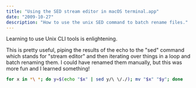 ```yaml
---
title: "Using the SED stream editor in macOS terminal.app"
date: "2009-10-27"
description: "How to use the unix SED command to batch rename files."
---
```


<aside class="tldr">
Learning to use Unix CLI tools is enlightening.
</aside>

This is pretty useful, piping the results of the echo to the "sed" command which stands for "stream editor" and then iterating over things in a loop and batch renaming them. I could have renamed them manually, but this was more fun and I learned something!

```bash
for x in *\ *; do y=$(echo "$x" | sed y/\ \/./); mv "$x" "$y"; done
```